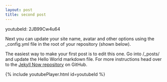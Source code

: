```yaml
---
layout: post
title: second post
---
```

youtubeId: 2JB99Cw4u64

Next you can update your site name, avatar and other options using the _config.yml file in the root of your repository (shown below).

The easiest way to make your first post is to edit this one. Go into /_posts/ and update the Hello World markdown file. For more instructions head over to the [Jekyll Now repository](https://github.com/barryclark/jekyll-now) on GitHub.

{% include youtubePlayer.html id=youtubeId %}
